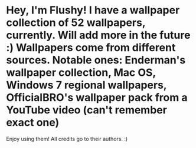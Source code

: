 Hey, I'm Flushy!
I have a wallpaper collection of 52 wallpapers, currently.
Will add more in the future :)
Wallpapers come from different sources.
Notable ones: Enderman's wallpaper collection, Mac OS, Windows 7 regional wallpapers, OfficialBRO's wallpaper pack from a YouTube video (can't remember exact one)
==========================================================================================================================================================================
Enjoy using them! All credits go to their authors. :)
